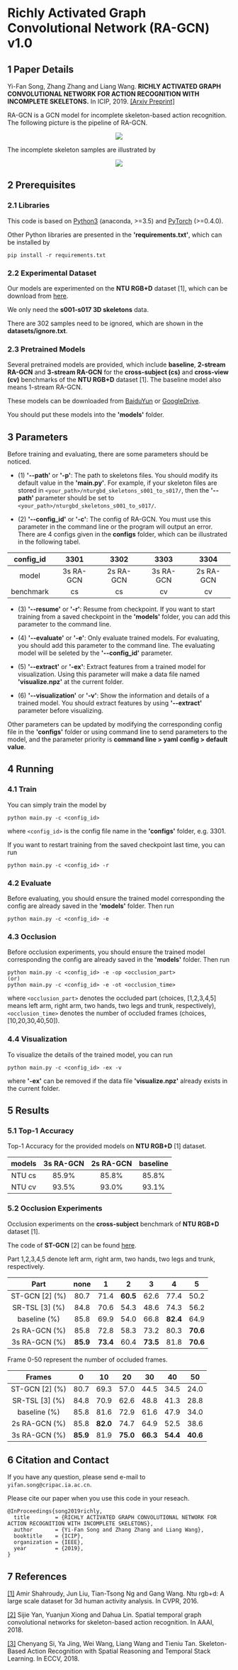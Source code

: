 # Richly Activated Graph Convolutional Network (RA-GCN) v1.0

## 1 Paper Details

Yi-Fan Song, Zhang Zhang and Liang Wang. **RICHLY ACTIVATED GRAPH CONVOLUTIONAL NETWORK FOR ACTION RECOGNITION 
WITH INCOMPLETE SKELETONS.** In ICIP, 2019. [[Arxiv Preprint]](https://arxiv.org/pdf/1905.06774.pdf)

RA-GCN is a GCN model for incomplete skeleton-based action recognition. The following picture is the pipeline of RA-GCN.
<div align="center">
    <img src="resources/pipeline.png">
</div>

The incomplete skeleton samples are illustrated by
<div align="center">
    <img src="resources/incomplete.png">
</div>


## 2 Prerequisites

### 2.1 Libraries

This code is based on [Python3](https://www.anaconda.com/) (anaconda, >=3.5) and [PyTorch](http://pytorch.org/) (>=0.4.0).

Other Python libraries are presented in the **'requirements.txt'**, which can be installed by 
```
pip install -r requirements.txt
```

### 2.2 Experimental Dataset

Our models are experimented on the **NTU RGB+D** dataset [1], which can be download from 
[here](http://rose1.ntu.edu.sg/datasets/actionrecognition.asp).

We only need the **s001-s017 3D skeletons** data. 

There are 302 samples need to be ignored, which are shown in the **datasets/ignore.txt**.

### 2.3 Pretrained Models

Several pretrained models are provided, which include **baseline**, **2-stream RA-GCN** and **3-stream RA-GCN** for the **cross-subject (cs)** 
and **cross-view (cv)** benchmarks of the **NTU RGB+D** dataset [1]. The baseline model also means 1-stream RA-GCN.

These models can be downloaded from [BaiduYun](https://pan.baidu.com/s/17F0QDxEuxBqOCDRiXU-UoA) or 
[GoogleDrive](https://drive.google.com/drive/folders/1ajLfO81jYApe-0GZs4lJOysxMF15L3cz?usp=sharing).

You should put these models into the **'models'** folder.


## 3 Parameters

Before training and evaluating, there are some parameters should be noticed.

* (1) **'--path'** or **'-p'**: The path to skeletons files. You should modify its default value in the **'main.py'**. 
For example, if your skeleton files are stored in `<your_path>/nturgbd_skeletons_s001_to_s017/`, then the **'--path'** parameter should be set to `<your_path>/nturgbd_skeletons_s001_to_s017/`.

* (2) **'--config_id'** or **'-c'**: The config of RA-GCN. You must use this parameter in the command line or the program will output an error. 
There are 4 configs given in the **configs** folder, which can be illustrated in the following tabel.

| config_id | 3301      | 3302      | 3303      | 3304      |
| :-------: | :-------: | :-------: | :-------: | :-------: |
| model     | 3s RA-GCN | 2s RA-GCN | 3s RA-GCN | 2s RA-GCN |
| benchmark | cs        | cs        | cv        | cv        |

* (3) **'--resume'** or **'-r'**: Resume from checkpoint. If you want to start training from a saved checkpoint in the **'models'** folder, 
you can add this parameter to the command line.

* (4) **'--evaluate'** or **'-e'**: Only evaluate trained models. For evaluating, you should add this parameter to the command line. 
The evaluating model will be seleted by the **'--config_id'** parameter.

* (5) **'--extract'** or **'-ex'**: Extract features from a trained model for visualization. 
Using this parameter will make a data file named **'visualize.npz'** at the current folder.

* (6) **'--visualization'** or **'-v'**: Show the information and details of a trained model. 
You should extract features by using **'--extract'** parameter before visualizing.

Other parameters can be updated by modifying the corresponding config file in the **'configs'** folder or using command line to send parameters to the model, 
and the parameter priority is **command line > yaml config > default value**.


## 4 Running

### 4.1 Train

You can simply train the model by 
```
python main.py -c <config_id>
```
where `<config_id>` is the config file name in the **'configs'** folder, e.g. 3301.

If you want to restart training from the saved checkpoint last time, you can run
```
python main.py -c <config_id> -r
```

### 4.2 Evaluate

Before evaluating, you should ensure the trained model corresponding the config are already saved in the **'models'** folder. Then run
```
python main.py -c <config_id> -e
```

### 4.3 Occlusion

Before occlusion experiments, you should ensure the trained model corresponding the config are already saved in the **'models'** folder. Then run
```
python main.py -c <config_id> -e -op <occlusion_part>
(or)
python main.py -c <config_id> -e -ot <occlusion_time>
```
where `<occlusion_part>` denotes the occluded part (choices, [1,2,3,4,5] means left arm, right arm, two hands, two legs and trunk, respectively), 
`<occlusion_time>` denotes the number of occluded frames (choices, [10,20,30,40,50]).

### 4.4 Visualization

To visualize the details of the trained model, you can run
```
python main.py -c <config_id> -ex -v
```
where **'-ex'** can be removed if the data file **'visualize.npz'** already exists in the current folder.


## 5 Results

### 5.1 Top-1 Accuracy

Top-1 Accuracy for the provided models on **NTU RGB+D** [1] dataset.

| models | 3s RA-GCN | 2s RA-GCN | baseline |
| :----: | :-------: | :-------: | :------: |
| NTU cs | 85.9%     | 85.8%     | 85.8%    |
| NTU cv | 93.5%     | 93.0%     | 93.1%    |

### 5.2 Occlusion Experiments

Occlusion experiments on the **cross-subject** benchmark of **NTU RGB+D** dataset [1]. 

The code of **ST-GCN** [2] can be found [here](https://github.com/yysijie/st-gcn).

Part 1,2,3,4,5 denote left arm, right arm, two hands, two legs and trunk, respectively.

| Part           | none     | 1        | 2        | 3        | 4        | 5        |
| :------------: | :------: | :------: | :------: | :------: | :------: | :------: |
| ST-GCN [2] (%) | 80.7     | 71.4     | **60.5** | 62.6     | 77.4     | 50.2     |
| SR-TSL [3] (%) | 84.8     | 70.6     | 54.3     | 48.6     | 74.3     | 56.2     |
| baseline   (%) | 85.8     | 69.9     | 54.0     | 66.8     | **82.4** | 64.9     |
| 2s RA-GCN  (%) | 85.8     | 72.8     | 58.3     | 73.2     | 80.3     | **70.6** |
| 3s RA-GCN  (%) | **85.9** | **73.4** | 60.4     | **73.5** | 81.8     | **70.6** |

Frame 0-50 represent the number of occluded frames.

| Frames         | 0        | 10       | 20       | 30       | 40       | 50       |
| :------------: | :------: | :------: | :------: | :------: | :------: | :------: |
| ST-GCN [2] (%) | 80.7     | 69.3     | 57.0     | 44.5     | 34.5     | 24.0     |
| SR-TSL [3] (%) | 84.8     | 70.9     | 62.6     | 48.8     | 41.3     | 28.8     |
| baseline   (%) | 85.8     | 81.6     | 72.9     | 61.6     | 47.9     | 34.0     |
| 2s RA-GCN  (%) | 85.8     | **82.0** | 74.7     | 64.9     | 52.5     | 38.6     |
| 3s RA-GCN  (%) | **85.9** | 81.9     | **75.0** | **66.3** | **54.4** | **40.6** |


## 6 Citation and Contact

If you have any question, please send e-mail to `yifan.song@cripac.ia.ac.cn`.

Please cite our paper when you use this code in your reseach.
```
@InProceedings{song2019richly,
  title        = {RICHLY ACTIVATED GRAPH CONVOLUTIONAL NETWORK FOR ACTION RECOGNITION WITH INCOMPLETE SKELETONS},
  author       = {Yi-Fan Song and Zhang Zhang and Liang Wang},
  booktitle    = {ICIP},
  organization = {IEEE},
  year         = {2019},
}
```


## 7 References

[[1]](https://arxiv.org/pdf/1604.02808.pdf) Amir Shahroudy, Jun Liu, Tian-Tsong Ng and Gang Wang. Ntu rgb+d: 
A large scale dataset for 3d human activity analysis. In CVPR, 2016.

[[2]](https://arxiv.org/pdf/1801.07455.pdf) Sijie Yan, Yuanjun Xiong and Dahua Lin. Spatial temporal graph 
convolutional networks for skeleton-based action recognition. In AAAI, 2018.

[[3]](https://arxiv.org/pdf/1805.02335.pdf) Chenyang Si, Ya Jing, Wei Wang, Liang Wang and Tieniu Tan. Skeleton-Based 
Action Recognition with Spatial Reasoning and Temporal Stack Learning. In ECCV, 2018.

